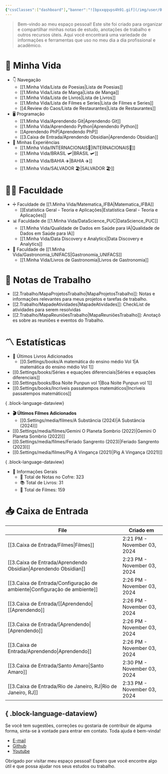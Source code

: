 ```yaml
---
{"cssClasses":["dashboard"],"banner":"![bpxxqqvps4h91.gif](/img/user/0.Settings/img/bpxxqqvps4h91.gif)","banner_y":0.77667,"title":"Trees of knowledge","dg-home":true,"dg-publish":true,"permalink":"/index/","contentClasses":"dashboard","tags":["gardenEntry"],"dgPassFrontmatter":true}
---
```



> Bem-vindo ao meu espaço pessoal! Este site foi criado para organizar e compartilhar minhas notas de estudo, anotações de trabalho e outros recursos úteis. Aqui você encontrará uma variedade de informações e ferramentas que uso no meu dia a dia profissional e acadêmico.

# 🌱 Minha Vida
- 👇 Navegação
    - [[1.Minha Vida/Lista de Poesias\|Lista de Poesias]]
    - [[1.Minha Vida/Lista de Manga\|Lista de Manga]]
    - [[1.Minha Vida/Lista de Livros\|Lista de Livros]]
    - [[1.Minha Vida/Lista de Filmes e Series\|Lista de Filmes e Series]]
    - [[4.Review do Caos/Lista de Restaurantes\|Lista de Restaurantes]]
- 🖥️ Programação
    - [[1.Minha Vida/Aprendendo Git\|Aprendendo Git]]
    - [[1.Minha Vida/Aprendendo Python\|Aprendendo Python]]
    - [[Aprendendo PhP\|Aprendendo PhP]]
    - [[3.Caixa de Entrada/Aprendendo Obsidian\|Aprendendo Obsidian]]
- 🎴 Minhas Experiências
    - [[1.Minha Vida/INTERNACIONAIS🛫\|INTERNACIONAIS🛫]]
    - [[1.Minha Vida/BRASIL 🛩\|BRASIL 🛩]]
    - [[1.Minha Vida/BAHIA ✈️\|BAHIA ✈️]]
    - [[1.Minha Vida/SALVADOR 🏖️\|SALVADOR 🏖️]]
# 👨‍🎓 Faculdade
- ➗ Faculdade de [[1.Minha Vida/Matematica_IFBA\|Matematica_IFBA]]
    - [[Estatística Geral - Teoria e Aplicações\|Estatística Geral - Teoria e Aplicações]]
- 📊 Faculdade de [[1.Minha Vida/DataScience_PUC\|DataScience_PUC]]
    - [[1.Minha Vida/Qualidade de Dados em Saúde para IA\|Qualidade de Dados em Saúde para IA]]
    - [[1.Minha Vida/Data Discovery e Analytics\|Data Discovery e Analytics]]
- 🍲 Faculdade de [[1.Minha Vida/Gastronomia_UNIFACS\|Gastronomia_UNIFACS]]
    - [[1.Minha Vida/Livros de Gastronomia\|Livros de Gastronomia]]
# 💼 Notas de Trabalho
- [[2.Trabalho/MapaProjetosTrabalho\|MapaProjetosTrabalho]]: Notas e informações relevantes para meus projetos e tarefas de trabalho.
- [[2.Trabalho/MapadeAtividades\|MapadeAtividades]]: CheckList de atividades para serem resolvidas
- [[2.Trabalho/MapaReuniõesTrabalho\|MapaReuniõesTrabalho]]: Anotações sobre as reuniões e eventos do Trabalho.  
# 〽️ Estatísticas
- 📖 Últimos Livros Adicionados
    - [[0.Settings/books/A matemática do ensino médio Vol 1\|A matemática do ensino médio Vol 1]]
- [[0.Settings/books/Séries e equações diferenciais\|Séries e equações diferenciais]]
- [[0.Settings/books/Boa Noite Punpun vol 1\|Boa Noite Punpun vol 1]]
- [[0.Settings/books/Incríveis passatempos matemáticos\|Incríveis passatempos matemáticos]]

{ .block-language-dataview}
- **🎬 Últimos Filmes Adicionados**
    - [[0.Settings/media/filmes/A Substância (2024)\|A Substância (2024)]]
- [[0.Settings/media/filmes/Gemini O Planeta Sombrio (2022)\|Gemini O Planeta Sombrio (2022)]]
- [[0.Settings/media/filmes/Feriado Sangrento (2023)\|Feriado Sangrento (2023)]]
- [[0.Settings/media/filmes/Pig A Vingança (2021)\|Pig A Vingança (2021)]]

{ .block-language-dataview}
-   📼 Informações Gerais
    -   📝 Total de Notas no Cofre: 323
    -   📚 Total de Livros: 31
    -   🍿 Total de Filmes: 159
# 📥 Caixa de Entrada
| File                                                                         | Criado em                   |
| ---------------------------------------------------------------------------- | --------------------------- |
| [[3.Caixa de Entrada/Filmes\|Filmes]]                                     | 2:21 PM - November 03, 2024 |
| [[3.Caixa de Entrada/Aprendendo Obsidian\|Aprendendo Obsidian]]           | 2:23 PM - November 03, 2024 |
| [[3.Caixa de Entrada/Configuração de ambiente\|Configuração de ambiente]] | 2:26 PM - November 03, 2024 |
| [[3.Caixa de Entrada/[[Aprendendo\|[[Aprendendo]]                         | 2:26 PM - November 03, 2024 |
| [[3.Caixa de Entrada/[Aprendendo\|[Aprendendo]]                           | 2:26 PM - November 03, 2024 |
| [[3.Caixa de Entrada/Aprendendo\|Aprendendo]]                             | 2:26 PM - November 03, 2024 |
| [[3.Caixa de Entrada/Santo Amaro\|Santo Amaro]]                           | 2:30 PM - November 03, 2024 |
| [[3.Caixa de Entrada/Rio de Janeiro, RJ\|Rio de Janeiro, RJ]]             | 2:33 PM - November 03, 2024 |

{ .block-language-dataview}
---
Se você tem sugestões, correções ou gostaria de contribuir de alguma forma, sinta-se à vontade para entrar em contato. Toda ajuda é bem-vinda!
-   [E-mail](mailto:samuraiflamesf@gmail.com)
-   [Github](https://github.com/Samuraiflamesf/CofreObisidian)
-   [Youtube](https://youtube.com/user/SamuraiFlameSF)
  
Obrigado por visitar meu espaço pessoal! Espero que você encontre algo útil e que possa ajudar nos seus estudos ou trabalho.